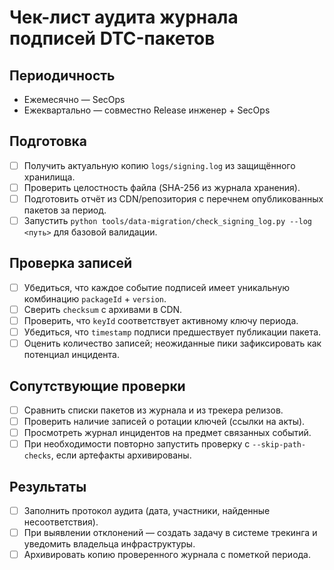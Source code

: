 # Чек-лист аудита журнала подписей DTC-пакетов

## Периодичность
- Ежемесячно — SecOps
- Ежеквартально — совместно Release инженер + SecOps

## Подготовка
- [ ] Получить актуальную копию `logs/signing.log` из защищённого хранилища.
- [ ] Проверить целостность файла (SHA-256 из журнала хранения).
- [ ] Подготовить отчёт из CDN/репозитория с перечнем опубликованных пакетов за период.
- [ ] Запустить `python tools/data-migration/check_signing_log.py --log <путь>` для базовой валидации.

## Проверка записей
- [ ] Убедиться, что каждое событие подписей имеет уникальную комбинацию `packageId` + `version`.
- [ ] Сверить `checksum` с архивами в CDN.
- [ ] Проверить, что `keyId` соответствует активному ключу периода.
- [ ] Убедиться, что `timestamp` подписи предшествует публикации пакета.
- [ ] Оценить количество записей; неожиданные пики зафиксировать как потенциал инцидента.

## Сопутствующие проверки
- [ ] Сравнить списки пакетов из журнала и из трекера релизов.
- [ ] Проверить наличие записей о ротации ключей (ссылки на акты).
- [ ] Просмотреть журнал инцидентов на предмет связанных событий.
- [ ] При необходимости повторно запустить проверку с `--skip-path-checks`, если артефакты архивированы.

## Результаты
- [ ] Заполнить протокол аудита (дата, участники, найденные несоответствия).
- [ ] При выявлении отклонений — создать задачу в системе трекинга и уведомить владельца инфраструктуры.
- [ ] Архивировать копию проверенного журнала с пометкой периода.
